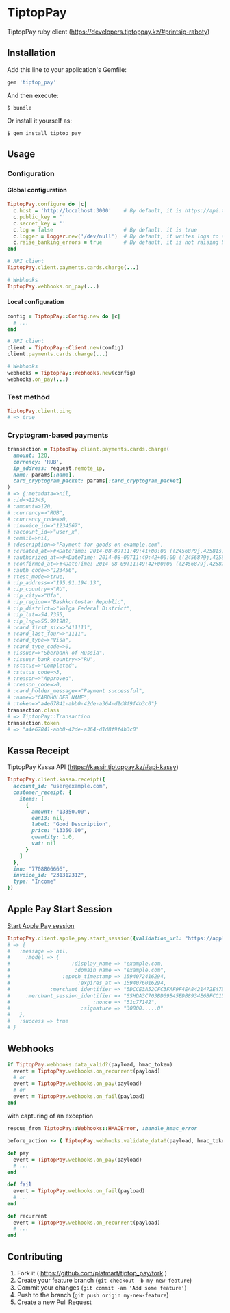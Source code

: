 # TiptopPay

TiptopPay ruby client (https://developers.tiptoppay.kz/#printsip-raboty)

## Installation

Add this line to your application's Gemfile:

```ruby
gem 'tiptop_pay'
```

And then execute:

```
$ bundle
```

Or install it yourself as:

```
$ gem install tiptop_pay
```

## Usage

### Configuration

#### Global configuration

```ruby
TiptopPay.configure do |c|
  c.host = 'http://localhost:3000'    # By default, it is https://api.tiptoppay.kz
  c.public_key = ''
  c.secret_key = ''
  c.log = false                       # By default. it is true
  c.logger = Logger.new('/dev/null')  # By default, it writes logs to stdout
  c.raise_banking_errors = true       # By default, it is not raising banking errors
end

# API client
TiptopPay.client.payments.cards.charge(...)

# Webhooks
TiptopPay.webhooks.on_pay(...)
```

#### Local configuration

```ruby
config = TiptopPay::Config.new do |c|
  # ...
end

# API client
client = TiptopPay::Client.new(config)
client.payments.cards.charge(...)

# Webhooks
webhooks = TiptopPay::Webhooks.new(config)
webhooks.on_pay(...)
```

### Test method

```ruby
TiptopPay.client.ping
# => true
```

### Cryptogram-based payments

```ruby
transaction = TiptopPay.client.payments.cards.charge(
  amount: 120,
  currency: 'RUB',
  ip_address: request.remote_ip,
  name: params[:name],
  card_cryptogram_packet: params[:card_cryptogram_packet]
)
# => {:metadata=>nil,
# :id=>12345,
# :amount=>120,
# :currency=>"RUB",
# :currency_code=>0,
# :invoice_id=>"1234567",
# :account_id=>"user_x",
# :email=>nil,
# :description=>"Payment for goods on example.com",
# :created_at=>#<DateTime: 2014-08-09T11:49:41+00:00 ((2456879j,42581s,0n),+0s,2299161j)>,
# :authorized_at=>#<DateTime: 2014-08-09T11:49:42+00:00 ((2456879j,42582s,0n),+0s,2299161j)>,
# :confirmed_at=>#<DateTime: 2014-08-09T11:49:42+00:00 ((2456879j,42582s,0n),+0s,2299161j)>,
# :auth_code=>"123456",
# :test_mode=>true,
# :ip_address=>"195.91.194.13",
# :ip_country=>"RU",
# :ip_city=>"Ufa",
# :ip_region=>"Bashkortostan Republic",
# :ip_district=>"Volga Federal District",
# :ip_lat=>54.7355,
# :ip_lng=>55.991982,
# :card_first_six=>"411111",
# :card_last_four=>"1111",
# :card_type=>"Visa",
# :card_type_code=>0,
# :issuer=>"Sberbank of Russia",
# :issuer_bank_country=>"RU",
# :status=>"Completed",
# :status_code=>3,
# :reason=>"Approved",
# :reason_code=>0,
# :card_holder_message=>"Payment successful",
# :name=>"CARDHOLDER NAME",
# :token=>"a4e67841-abb0-42de-a364-d1d8f9f4b3c0"}
transaction.class
# => TiptopPay::Transaction
transaction.token
# => "a4e67841-abb0-42de-a364-d1d8f9f4b3c0"
```

## Kassa Receipt

TiptopPay Kassa API (https://kassir.tiptoppay.kz/#api-kassy)

```ruby
TiptopPay.client.kassa.receipt({
  account_id: "user@example.com",
  customer_receipt: {
    items: [
      {
        amount: "13350.00",
        ean13: nil,
        label: "Good Description",
        price: "13350.00",
        quantity: 1.0,
        vat: nil
      }
    ]
  },
  inn: "7708806666",
  invoice_id: "231312312",
  type: "Income"
})
```

## Apple Pay Start Session
[Start Apple Pay session](https://developers.tiptoppay.kz/#zapusk-sessii-dlya-oplaty-cherez-apple-pay)
```ruby
TiptopPay.client.apple_pay.start_session({validation_url: "https://apple-pay-gateway.apple.com/paymentservices/startSession"})
# => {
#   :message => nil,
#     :model => {
#                    :display_name => "example.com,
#                     :domain_name => "example.com",
#                 :epoch_timestamp => 1594072416294,
#                      :expires_at => 1594076016294,
#             :merchant_identifier => "5DCCE3A52CFC3FAF9F4EA8421472E47BC503E03051B04D2ED67A3834386B52F2",
#     :merchant_session_identifier => "SSHDA3C703BD69B45EDB8934E6BFCC159B2B83AAFC02DB625F1F1E3997CCC2FE2CFD11F636558",
#                           :nonce => "51c77142",
#                       :signature => "30800.....0"
#   },
#   :success => true
# }

```

## Webhooks

```ruby
if TiptopPay.webhooks.data_valid?(payload, hmac_token)
  event = TiptopPay.webhooks.on_recurrent(payload)
  # or
  event = TiptopPay.webhooks.on_pay(payload)
  # or
  event = TiptopPay.webhooks.on_fail(payload)
end
```

with capturing of an exception

```ruby
rescue_from TiptopPay::Webhooks::HMACError, :handle_hmac_error

before_action -> { TiptopPay.webhooks.validate_data!(payload, hmac_token) }

def pay
  event = TiptopPay.webhooks.on_pay(payload)
  # ...
end

def fail
  event = TiptopPay.webhooks.on_fail(payload)
  # ...
end

def recurrent
  event = TiptopPay.webhooks.on_recurrent(payload)
  # ...
end
```

## Contributing

1. Fork it ( https://github.com/platmart/tiptop_pay/fork )
2. Create your feature branch (`git checkout -b my-new-feature`)
3. Commit your changes (`git commit -am 'Add some feature'`)
4. Push to the branch (`git push origin my-new-feature`)
5. Create a new Pull Request
